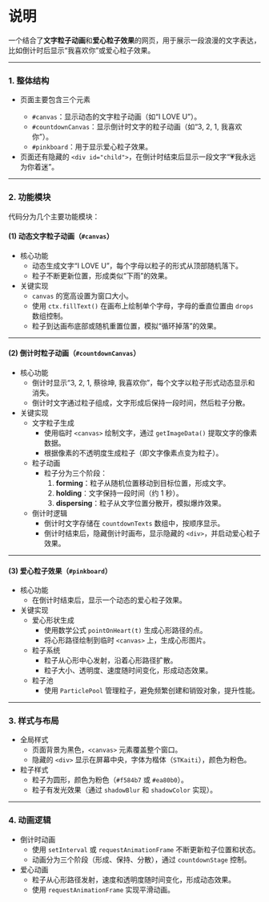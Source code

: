 # 说明

一个结合了**文字粒子动画**和**爱心粒子效果**的网页，用于展示一段浪漫的文字表达，比如倒计时后显示“我喜欢你”或爱心粒子效果。

------

### **1. 整体结构**

- 页面主要包含三个<canvas>元素
  - `#canvas`：显示动态的文字粒子动画（如“I LOVE U”）。
  - `#countdownCanvas`：显示倒计时文字的粒子动画（如“3, 2, 1, 我喜欢你”）。
  - `#pinkboard`：用于显示爱心粒子效果。
- 页面还有隐藏的 `<div id="child">`，在倒计时结束后显示一段文字“💗我永远为你着迷”。

------

### **2. 功能模块**

代码分为几个主要功能模块：

#### **(1) 动态文字粒子动画（`#canvas`）**

- 核心功能
  - 动态生成文字“I LOVE U”，每个字母以粒子的形式从顶部随机落下。
  - 粒子不断更新位置，形成类似“下雨”的效果。
- 关键实现
  - `canvas` 的宽高设置为窗口大小。
  - 使用 `ctx.fillText()` 在画布上绘制单个字母，字母的垂直位置由 `drops` 数组控制。
  - 粒子到达画布底部或随机重置位置，模拟“循环掉落”的效果。

------

#### **(2) 倒计时粒子动画（`#countdownCanvas`）**

- 核心功能
  - 倒计时显示“3, 2, 1, 蔡徐坤, 我喜欢你”，每个文字以粒子形式动态显示和消失。
  - 倒计时文字通过粒子组成，文字形成后保持一段时间，然后粒子分散。
- 关键实现
  - 文字粒子生成
    - 使用临时 `<canvas>` 绘制文字，通过 `getImageData()` 提取文字的像素数据。
    - 根据像素的不透明度生成粒子（即文字像素点变为粒子）。
  - 粒子动画
    - 粒子分为三个阶段：
      1. **forming**：粒子从随机位置移动到目标位置，形成文字。
      2. **holding**：文字保持一段时间（约 1 秒）。
      3. **dispersing**：粒子从文字位置分散开，模拟爆炸效果。
  - 倒计时逻辑
    - 倒计时文字存储在 `countdownTexts` 数组中，按顺序显示。
    - 倒计时结束后，隐藏倒计时画布，显示隐藏的 `<div>`，并启动爱心粒子效果。

------

#### **(3) 爱心粒子效果（`#pinkboard`）**

- 核心功能
  - 在倒计时结束后，显示一个动态的爱心粒子效果。
- 关键实现
  - 爱心形状生成
    - 使用数学公式 `pointOnHeart(t)` 生成心形路径的点。
    - 将心形路径绘制到临时 `<canvas>` 上，生成心形图片。
  - 粒子系统
    - 粒子从心形中心发射，沿着心形路径扩散。
    - 粒子大小、透明度、速度随时间变化，形成动态效果。
  - 粒子池
    - 使用 `ParticlePool` 管理粒子，避免频繁创建和销毁对象，提升性能。

------

### **3. 样式与布局**

- 全局样式
  - 页面背景为黑色，`<canvas>` 元素覆盖整个窗口。
  - 隐藏的 `<div>` 显示在屏幕中央，字体为楷体（`STKaiti`），颜色为粉色。
- 粒子样式
  - 粒子为圆形，颜色为粉色（`#f584b7` 或 `#ea80b0`）。
  - 粒子有发光效果（通过 `shadowBlur` 和 `shadowColor` 实现）。

------

### **4. 动画逻辑**

- 倒计时动画
  - 使用 `setInterval` 或 `requestAnimationFrame` 不断更新粒子位置和状态。
  - 动画分为三个阶段（形成、保持、分散），通过 `countdownStage` 控制。
- 爱心动画
  - 粒子从心形路径发射，速度和透明度随时间变化，形成动态效果。
  - 使用 `requestAnimationFrame` 实现平滑动画。

